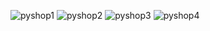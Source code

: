 ![pyshop1](https://github.com/user-attachments/assets/359ebceb-d6b7-46b4-b685-799c810633f8)
![pyshop2](https://github.com/user-attachments/assets/1bb9a4aa-8fcb-499b-b5c4-ae3f47dbd846)
![pyshop3](https://github.com/user-attachments/assets/3e8ab459-9814-4232-b5a9-7b44dafe116f)
![pyshop4](https://github.com/user-attachments/assets/e40c59f7-45dc-47fa-bd8d-d5b901be1fe1)
